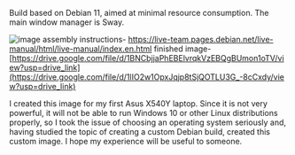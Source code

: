 Build based on Debian 11, aimed at minimal resource consumption.
The main window manager is Sway.

![image](https://github.com/user-attachments/assets/d0a6a028-6b31-485e-8a6e-914a75a8bf3d)
assembly instructions- https://live-team.pages.debian.net/live-manual/html/live-manual/index.en.html
finished image- [https://drive.google.com/file/d/1BNCbjjaPhEBElvrqkVzEBQgBUmon1oTV/view?usp=drive_link](https://drive.google.com/file/d/1lIO2w1OpxJqjp8tSjQOTLU3G_-8cCxdy/view?usp=drive_link)

I created this image for my first Asus X540Y laptop. 
Since it is not very powerful, it will not be able to run Windows 10 or other Linux distributions properly, so I took the issue of choosing an operating system seriously and, having studied the topic of creating a custom Debian build, created this custom image. 
I hope my experience will be useful to someone.

